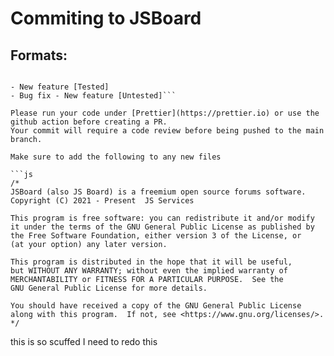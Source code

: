 # Commiting to JSBoard

## Formats:

````Please select one of the following formats when creating an issue

- New feature [Tested]
- Bug fix - New feature [Untested]```

Please run your code under [Prettier](https://prettier.io) or use the github action before creating a PR.
Your commit will require a code review before being pushed to the main branch.

Make sure to add the following to any new files

```js
/*
JSBoard (also JS Board) is a freemium open source forums software.
Copyright (C) 2021 - Present  JS Services

This program is free software: you can redistribute it and/or modify
it under the terms of the GNU General Public License as published by
the Free Software Foundation, either version 3 of the License, or
(at your option) any later version.

This program is distributed in the hope that it will be useful,
but WITHOUT ANY WARRANTY; without even the implied warranty of
MERCHANTABILITY or FITNESS FOR A PARTICULAR PURPOSE.  See the
GNU General Public License for more details.

You should have received a copy of the GNU General Public License
along with this program.  If not, see <https://www.gnu.org/licenses/>.
*/
````

this is so scuffed I need to redo this
